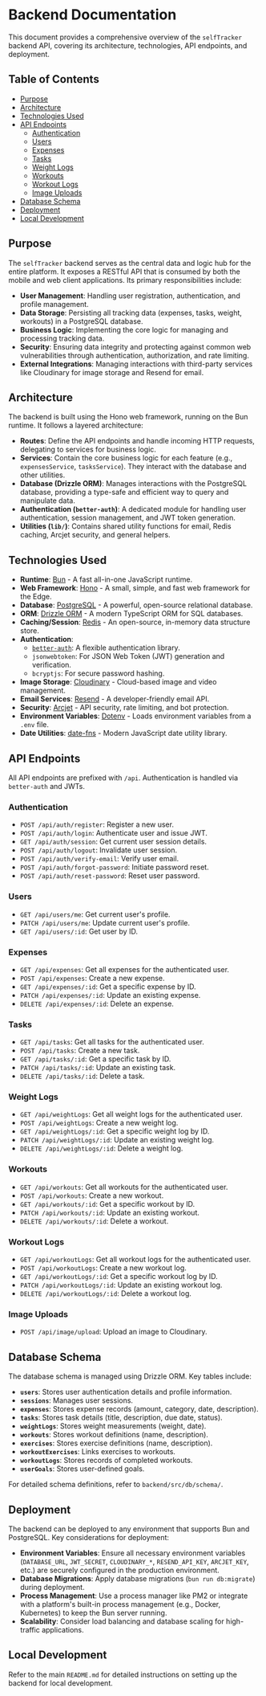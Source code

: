 # Backend Documentation

This document provides a comprehensive overview of the `selfTracker` backend API, covering its architecture, technologies, API endpoints, and deployment.

## Table of Contents

- [Purpose](#purpose)
- [Architecture](#architecture)
- [Technologies Used](#technologies-used)
- [API Endpoints](#api-endpoints)
  - [Authentication](#authentication)
  - [Users](#users)
  - [Expenses](#expenses)
  - [Tasks](#tasks)
  - [Weight Logs](#weight-logs)
  - [Workouts](#workouts)
  - [Workout Logs](#workout-logs)
  - [Image Uploads](#image-uploads)
- [Database Schema](#database-schema)
- [Deployment](#deployment)
- [Local Development](#local-development)

## Purpose

The `selfTracker` backend serves as the central data and logic hub for the entire platform. It exposes a RESTful API that is consumed by both the mobile and web client applications. Its primary responsibilities include:

-   **User Management**: Handling user registration, authentication, and profile management.
-   **Data Storage**: Persisting all tracking data (expenses, tasks, weight, workouts) in a PostgreSQL database.
-   **Business Logic**: Implementing the core logic for managing and processing tracking data.
-   **Security**: Ensuring data integrity and protecting against common web vulnerabilities through authentication, authorization, and rate limiting.
-   **External Integrations**: Managing interactions with third-party services like Cloudinary for image storage and Resend for email.

## Architecture

The backend is built using the Hono web framework, running on the Bun runtime. It follows a layered architecture:

-   **Routes**: Define the API endpoints and handle incoming HTTP requests, delegating to services for business logic.
-   **Services**: Contain the core business logic for each feature (e.g., `expensesService`, `tasksService`). They interact with the database and other utilities.
-   **Database (Drizzle ORM)**: Manages interactions with the PostgreSQL database, providing a type-safe and efficient way to query and manipulate data.
-   **Authentication (`better-auth`)**: A dedicated module for handling user authentication, session management, and JWT token generation.
-   **Utilities (`lib/`)**: Contains shared utility functions for email, Redis caching, Arcjet security, and general helpers.

## Technologies Used

-   **Runtime**: [Bun](https://bun.sh/) - A fast all-in-one JavaScript runtime.
-   **Web Framework**: [Hono](https://hono.dev/) - A small, simple, and fast web framework for the Edge.
-   **Database**: [PostgreSQL](https://www.postgresql.org/) - A powerful, open-source relational database.
-   **ORM**: [Drizzle ORM](https://orm.drizzle.team/) - A modern TypeScript ORM for SQL databases.
-   **Caching/Session**: [Redis](https://redis.io/) - An open-source, in-memory data structure store.
-   **Authentication**:
    -   [`better-auth`](https://github.com/better-auth/better-auth): A flexible authentication library.
    -   `jsonwebtoken`: For JSON Web Token (JWT) generation and verification.
    -   `bcryptjs`: For secure password hashing.
-   **Image Storage**: [Cloudinary](https://cloudinary.com/) - Cloud-based image and video management.
-   **Email Services**: [Resend](https://resend.com/) - A developer-friendly email API.
-   **Security**: [Arcjet](https://arcjet.com/) - API security, rate limiting, and bot protection.
-   **Environment Variables**: [Dotenv](https://github.com/motdotla/dotenv) - Loads environment variables from a `.env` file.
-   **Date Utilities**: [date-fns](https://date-fns.org/) - Modern JavaScript date utility library.

## API Endpoints

All API endpoints are prefixed with `/api`. Authentication is handled via `better-auth` and JWTs.

### Authentication

-   `POST /api/auth/register`: Register a new user.
-   `POST /api/auth/login`: Authenticate user and issue JWT.
-   `GET /api/auth/session`: Get current user session details.
-   `POST /api/auth/logout`: Invalidate user session.
-   `POST /api/auth/verify-email`: Verify user email.
-   `POST /api/auth/forgot-password`: Initiate password reset.
-   `POST /api/auth/reset-password`: Reset user password.

### Users

-   `GET /api/users/me`: Get current user's profile.
-   `PATCH /api/users/me`: Update current user's profile.
-   `GET /api/users/:id`: Get user by ID.

### Expenses

-   `GET /api/expenses`: Get all expenses for the authenticated user.
-   `POST /api/expenses`: Create a new expense.
-   `GET /api/expenses/:id`: Get a specific expense by ID.
-   `PATCH /api/expenses/:id`: Update an existing expense.
-   `DELETE /api/expenses/:id`: Delete an expense.

### Tasks

-   `GET /api/tasks`: Get all tasks for the authenticated user.
-   `POST /api/tasks`: Create a new task.
-   `GET /api/tasks/:id`: Get a specific task by ID.
-   `PATCH /api/tasks/:id`: Update an existing task.
-   `DELETE /api/tasks/:id`: Delete a task.

### Weight Logs

-   `GET /api/weightLogs`: Get all weight logs for the authenticated user.
-   `POST /api/weightLogs`: Create a new weight log.
-   `GET /api/weightLogs/:id`: Get a specific weight log by ID.
-   `PATCH /api/weightLogs/:id`: Update an existing weight log.
-   `DELETE /api/weightLogs/:id`: Delete a weight log.

### Workouts

-   `GET /api/workouts`: Get all workouts for the authenticated user.
-   `POST /api/workouts`: Create a new workout.
-   `GET /api/workouts/:id`: Get a specific workout by ID.
-   `PATCH /api/workouts/:id`: Update an existing workout.
-   `DELETE /api/workouts/:id`: Delete a workout.

### Workout Logs

-   `GET /api/workoutLogs`: Get all workout logs for the authenticated user.
-   `POST /api/workoutLogs`: Create a new workout log.
-   `GET /api/workoutLogs/:id`: Get a specific workout log by ID.
-   `PATCH /api/workoutLogs/:id`: Update an existing workout log.
-   `DELETE /api/workoutLogs/:id`: Delete a workout log.

### Image Uploads

-   `POST /api/image/upload`: Upload an image to Cloudinary.

## Database Schema

The database schema is managed using Drizzle ORM. Key tables include:

-   **`users`**: Stores user authentication details and profile information.
-   **`sessions`**: Manages user sessions.
-   **`expenses`**: Stores expense records (amount, category, date, description).
-   **`tasks`**: Stores task details (title, description, due date, status).
-   **`weightLogs`**: Stores weight measurements (weight, date).
-   **`workouts`**: Stores workout definitions (name, description).
-   **`exercises`**: Stores exercise definitions (name, description).
-   **`workoutExercises`**: Links exercises to workouts.
-   **`workoutLogs`**: Stores records of completed workouts.
-   **`userGoals`**: Stores user-defined goals.

For detailed schema definitions, refer to `backend/src/db/schema/`.

## Deployment

The backend can be deployed to any environment that supports Bun and PostgreSQL.
Key considerations for deployment:

-   **Environment Variables**: Ensure all necessary environment variables (`DATABASE_URL`, `JWT_SECRET`, `CLOUDINARY_*`, `RESEND_API_KEY`, `ARCJET_KEY`, etc.) are securely configured in the production environment.
-   **Database Migrations**: Apply database migrations (`bun run db:migrate`) during deployment.
-   **Process Management**: Use a process manager like PM2 or integrate with a platform's built-in process management (e.g., Docker, Kubernetes) to keep the Bun server running.
-   **Scalability**: Consider load balancing and database scaling for high-traffic applications.

## Local Development

Refer to the main `README.md` for detailed instructions on setting up the backend for local development.
